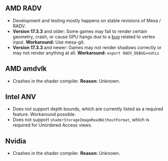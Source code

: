 ## AMD RADV
- Development and testing mostly happens on stable revisions of Mesa / RADV.
- **Version 17.3.3** and older: Some games may fail to render certain geometry, crash, or cause GPU hangs due to a [bug](https://bugs.freedesktop.org/show_bug.cgi?id=104677) related to vertex input. **Workaround:** Use mesa-git.
- **Version 17.3.3** and newer: Games may not render shadows correctly or may not render anything at all. **Workaround:** `export RADV_DEBUG=nohiz`

## AMD amdvlk
- Crashes in the shader compiler. **Reason:** Unknown.

## Intel ANV
- Does not support depth bounds, which are currently listed as a required feature. Workaround possible.
- Does not support `shaderStorageImageReadWithoutFormat`, which is required for Unordered Access views.

## Nvidia
- Crashes in the shader compiler. **Reason:** Unknown.